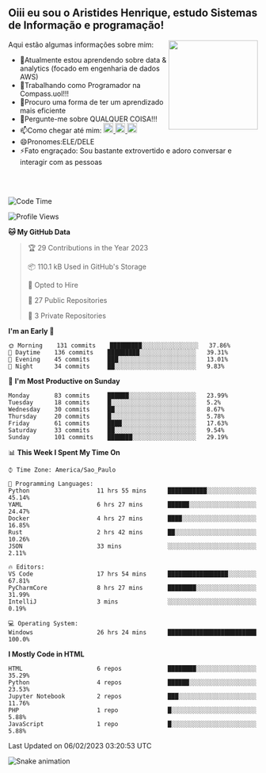 ## Oiii eu sou o Aristides Henrique, estudo Sistemas de Informação e programação!

<div >
Aqui estão algumas informações sobre mim:<img align="right" height="180em" src="https://user-images.githubusercontent.com/97318481/177042589-45d62122-82a9-4a32-b3a7-87b322825b2f.png">
</div>

- 🌱Atualmente estou aprendendo sobre data & analytics (focado em engenharia de dados AWS)
- 👯Trabalhando como Programador na Compass.uol!!!
- 🤔Procuro uma forma de ter um aprendizado mais eficiente
- 💬Pergunte-me sobre QUALQUER COISA!!!
- 📫Como chegar até mim:
  <a href="https://www.instagram.com/aryhenry/" target="_blank">
  <img src="https://img.shields.io/badge/-Instagram-%23E4405F?style=for-the-badge&logo=instagram&logoColor=black" height="20px">
  </a>
  <a href="https://www.linkedin.com/in/aristides-henrique/" target="_blank">
  <img src="https://img.shields.io/badge/-LinkedIn-%230077B5?style=for-the-badge&logo=linkedin&logoColor=black" height="20px">
  </a> 
  <a href="mailto:arihenriqueuna@gmail.com">
  <img src="https://img.shields.io/badge/-Gmail-%23333?style=for-the-badge&logo=gmail&logoColor=white" height="20px">
  </a>
- 😄Pronomes:ELE/DELE
- ⚡Fato engraçado: Sou bastante extrovertido e adoro conversar e interagir com as pessoas
<br/>
<br/>

<!--START_SECTION:waka-->
![Code Time](http://img.shields.io/badge/Code%20Time-371%20hrs%2051%20mins-blue)

![Profile Views](http://img.shields.io/badge/Profile%20Views-1-blue)

**🐱 My GitHub Data** 

> 🏆 29 Contributions in the Year 2023
 > 
> 📦 110.1 kB Used in GitHub's Storage 
 > 
> 💼 Opted to Hire
 > 
> 📜 27 Public Repositories 
 > 
> 🔑 3 Private Repositories  
 > 
**I'm an Early 🐤** 

```text
🌞 Morning    131 commits    █████████░░░░░░░░░░░░░░░░   37.86% 
🌇 Daytime    136 commits    █████████░░░░░░░░░░░░░░░░   39.31% 
🌃 Evening    45 commits     ███░░░░░░░░░░░░░░░░░░░░░░   13.01% 
🌙 Night      34 commits     ██░░░░░░░░░░░░░░░░░░░░░░░   9.83%

```
📅 **I'm Most Productive on Sunday** 

```text
Monday       83 commits     ██████░░░░░░░░░░░░░░░░░░░   23.99% 
Tuesday      18 commits     █░░░░░░░░░░░░░░░░░░░░░░░░   5.2% 
Wednesday    30 commits     ██░░░░░░░░░░░░░░░░░░░░░░░   8.67% 
Thursday     20 commits     █░░░░░░░░░░░░░░░░░░░░░░░░   5.78% 
Friday       61 commits     ████░░░░░░░░░░░░░░░░░░░░░   17.63% 
Saturday     33 commits     ██░░░░░░░░░░░░░░░░░░░░░░░   9.54% 
Sunday       101 commits    ███████░░░░░░░░░░░░░░░░░░   29.19%

```


📊 **This Week I Spent My Time On** 

```text
⌚︎ Time Zone: America/Sao_Paulo

💬 Programming Languages: 
Python                   11 hrs 55 mins      ███████████░░░░░░░░░░░░░░   45.14% 
YAML                     6 hrs 27 mins       ██████░░░░░░░░░░░░░░░░░░░   24.47% 
Docker                   4 hrs 27 mins       ████░░░░░░░░░░░░░░░░░░░░░   16.85% 
Rust                     2 hrs 42 mins       ██░░░░░░░░░░░░░░░░░░░░░░░   10.26% 
JSON                     33 mins             ░░░░░░░░░░░░░░░░░░░░░░░░░   2.11%

🔥 Editors: 
VS Code                  17 hrs 54 mins      █████████████████░░░░░░░░   67.81% 
PyCharmCore              8 hrs 27 mins       ████████░░░░░░░░░░░░░░░░░   31.99% 
IntelliJ                 3 mins              ░░░░░░░░░░░░░░░░░░░░░░░░░   0.19%

💻 Operating System: 
Windows                  26 hrs 24 mins      █████████████████████████   100.0%

```

**I Mostly Code in HTML** 

```text
HTML                     6 repos             ████████░░░░░░░░░░░░░░░░░   35.29% 
Python                   4 repos             ██████░░░░░░░░░░░░░░░░░░░   23.53% 
Jupyter Notebook         2 repos             ███░░░░░░░░░░░░░░░░░░░░░░   11.76% 
PHP                      1 repo              █░░░░░░░░░░░░░░░░░░░░░░░░   5.88% 
JavaScript               1 repo              █░░░░░░░░░░░░░░░░░░░░░░░░   5.88%

```



 Last Updated on 06/02/2023 03:20:53 UTC
<!--END_SECTION:waka-->

![Snake animation](https://github.com/arihenrique/arihenrique/blob/output/github-contribution-grid-snake.svg)

